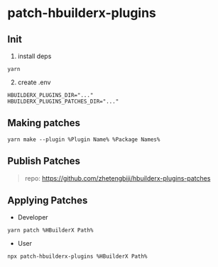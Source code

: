 # patch-hbuilderx-plugins

## Init

1. install deps

```
yarn
```

2. create .env

```
HBUILDERX_PLUGINS_DIR="..."
HBUILDERX_PLUGINS_PATCHES_DIR="..."
```

## Making patches

```
yarn make --plugin %Plugin Name% %Package Names%
```

## Publish Patches

> repo: https://github.com/zhetengbiji/hbuilderx-plugins-patches

## Applying Patches

* Developer

```
yarn patch %HBuilderX Path%
```

* User

```
npx patch-hbuilderx-plugins %HBuilderX Path%
```
